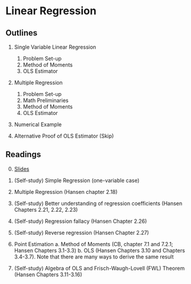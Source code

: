 # Linear Regression

## Outlines

1. Single Variable Linear Regression

    1. Problem Set-up
    2. Method of Moments
    3. OLS Estimator
    
2. Multiple Regression

    1. Problem Set-up
    2. Math Preliminaries
    3. Method of Moments
    4. OLS Estimator
        
3. Numerical Example

4. Alternative Proof of OLS Estimator (Skip)

## Readings

0. [Slides](../lectures/topic9-linear_regression.pdf)


1.	(Self-study) Simple Regression (one-variable case)
2.	Multiple Regression (Hansen chapter 2.18)
3.	(Self-study) Better understanding of regression coefficients (Hansen Chapters 2.21, 2.22, 2.23)
4.	(Self-study) Regression fallacy (Hansen Chapter 2.26)
5.	(Self-study) Reverse regression (Hansen Chapter 2.27) 
6.	Point Estimation 
a.	Method of Moments (CB, chapter 7.1 and 7.2.1; Hansen Chapters 3.1-3.3)
b.	OLS (Hansen Chapters 3.10 and Chapters 3.4-3.7). Note that there are many ways to derive the same result
7.	(Self-study) Algebra of OLS and Frisch-Waugh-Lovell (FWL) Theorem (Hansen Chapters 3.11-3.16)
